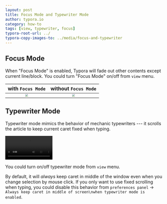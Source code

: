 ```yaml
---
layout: post
title: Focus Mode and Typewriter Mode
author: typora.io
category: how-to
tags: [view, typewriter, focus]
typora-root-url: ../
typora-copy-images-to: ../media/focus-and-typewriter
---
```


## Focus Mode

When "Focus Mode" is enabled, Typora will fade out other contents except current line/block. You could turn "Focus Mode" on/off from `view` menu.

|                      with `Focus Mode`                       |                     without `Focus Mode`                     |
| :----------------------------------------------------------: | :----------------------------------------------------------: |
| <img src="/media/focus-and-typewriter/Screen Shot 2019-01-05 at 15.50.26.png" style="zoom:50%"/> | <img src="/media/focus-and-typewriter/Screen Shot 2019-01-05 at 15.50.48.png" style="zoom:50%"/> |



## Typewriter Mode

Typewriter mode mimics the behavior of mechanic typewriters --- it scrolls the article to keep current caret fixed when typing.

<video src="/media/focus-and-typewriter/typewriter.mp4" autoplay preload="auto" style="zoom:50%;" controls="controls"></video>

You could turn on/off typewriter mode from `view` menu. 

By default, it will *always* keep caret in middle of the window even when you change selection by mouse click. If you only want to use fixed scrolling when typing, you could disable this behavior from `preferences panel` → `Always keep caret in middle of screen\nwhen typewriter mode is enabled`.


